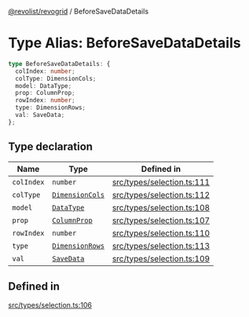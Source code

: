 [@revolist/revogrid](README.md) / BeforeSaveDataDetails

# Type Alias: BeforeSaveDataDetails

```ts
type BeforeSaveDataDetails: {
  colIndex: number;
  colType: DimensionCols;
  model: DataType;
  prop: ColumnProp;
  rowIndex: number;
  type: DimensionRows;
  val: SaveData;
};
```

## Type declaration

| Name | Type | Defined in |
| ------ | ------ | ------ |
| `colIndex` | `number` | [src/types/selection.ts:111](https://github.com/revolist/revogrid/blob/b237f8e2bf171382439be1d1cad91b20987b8302/src/types/selection.ts#L111) |
| `colType` | [`DimensionCols`](TypeAlias.DimensionCols.md) | [src/types/selection.ts:112](https://github.com/revolist/revogrid/blob/b237f8e2bf171382439be1d1cad91b20987b8302/src/types/selection.ts#L112) |
| `model` | [`DataType`](TypeAlias.DataType.md) | [src/types/selection.ts:108](https://github.com/revolist/revogrid/blob/b237f8e2bf171382439be1d1cad91b20987b8302/src/types/selection.ts#L108) |
| `prop` | [`ColumnProp`](TypeAlias.ColumnProp.md) | [src/types/selection.ts:107](https://github.com/revolist/revogrid/blob/b237f8e2bf171382439be1d1cad91b20987b8302/src/types/selection.ts#L107) |
| `rowIndex` | `number` | [src/types/selection.ts:110](https://github.com/revolist/revogrid/blob/b237f8e2bf171382439be1d1cad91b20987b8302/src/types/selection.ts#L110) |
| `type` | [`DimensionRows`](TypeAlias.DimensionRows.md) | [src/types/selection.ts:113](https://github.com/revolist/revogrid/blob/b237f8e2bf171382439be1d1cad91b20987b8302/src/types/selection.ts#L113) |
| `val` | [`SaveData`](TypeAlias.SaveData.md) | [src/types/selection.ts:109](https://github.com/revolist/revogrid/blob/b237f8e2bf171382439be1d1cad91b20987b8302/src/types/selection.ts#L109) |

## Defined in

[src/types/selection.ts:106](https://github.com/revolist/revogrid/blob/b237f8e2bf171382439be1d1cad91b20987b8302/src/types/selection.ts#L106)
